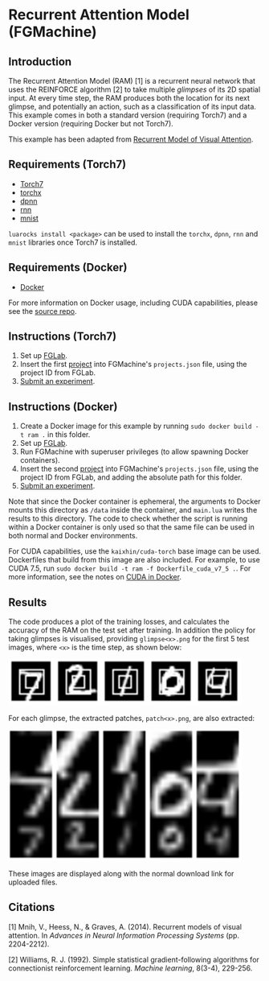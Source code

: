 # Recurrent Attention Model (FGMachine)

## Introduction

The Recurrent Attention Model (RAM) [1] is a recurrent neural network that uses the REINFORCE algorithm [2] to take multiple *glimpses* of its 2D spatial input. At every time step, the RAM produces both the location for its next glimpse, and potentially an action, such as a classification of its input data. This example comes in both a standard version (requiring Torch7) and a Docker version (requiring Docker but not Torch7).

This example has been adapted from [Recurrent Model of Visual Attention](http://torch.ch/blog/2015/09/21/rmva.html).

## Requirements (Torch7)

- [Torch7](http://torch.ch/)
- [torchx](https://github.com/nicholas-leonard/torchx)
- [dpnn](https://github.com/nicholas-leonard/dpnn)
- [rnn](https://github.com/Element-Research/rnn)
- [mnist](https://github.com/andresy/mnist)

`luarocks install <package>` can be used to install the `torchx`, `dpnn`, `rnn` and `mnist` libraries once Torch7 is installed.

## Requirements (Docker)

- [Docker](https://www.docker.com/)

For more information on Docker usage, including CUDA capabilities, please see the [source repo](https://github.com/Kaixhin/dockerfiles).

## Instructions (Torch7)

1. Set up [FGLab](https://github.com/Kaixhin/FGLab/blob/master/examples/Recurrent-Attention-Model).
1. Insert the first [project](project.json) into FGMachine's `projects.json` file, using the project ID from FGLab.
1. [Submit an experiment](https://github.com/Kaixhin/FGLab/blob/master/examples/Recurrent-Attention-Model).

## Instructions (Docker)

1. Create a Docker image for this example by running `sudo docker build -t ram .` in this folder.
1. Set up [FGLab](https://github.com/Kaixhin/FGLab/blob/master/examples/Recurrent-Attention-Model).
1. Run FGMachine with superuser privileges (to allow spawning Docker containers).
1. Insert the second [project](project.json) into FGMachine's `projects.json` file, using the project ID from FGLab, and adding the absolute path for this folder.
1. [Submit an experiment](https://github.com/Kaixhin/FGLab/blob/master/examples/Recurrent-Attention-Model).

Note that since the Docker container is ephemeral, the arguments to Docker mounts this directory as `/data` inside the container, and `main.lua` writes the results to this directory. The code to check whether the script is running within a Docker container is only used so that the same file can be used in both normal and Docker environments.

For CUDA capabilities, use the `kaixhin/cuda-torch` base image can be used. Dockerfiles that build from this image are also included. For example, to use CUDA 7.5, run `sudo docker build -t ram -f Dockerfile_cuda_v7_5 .`. For more information, see the notes on [CUDA in Docker](https://github.com/Kaixhin/dockerfiles#cuda).

## Results

The code produces a plot of the training losses, and calculates the accuracy of the RAM on the test set after training. In addition the policy for taking glimpses is visualised, providing `glimpse<x>.png` for the first 5 test images, where `<x>` is the time step, as shown below:

![glimpse1](glimpse1.png)

For each glimpse, the extracted patches, `patch<x>.png`, are also extracted:

![patch1](patch1.png)

These images are displayed along with the normal download link for uploaded files.

## Citations

[1] Mnih, V., Heess, N., & Graves, A. (2014). Recurrent models of visual attention. In *Advances in Neural Information Processing Systems* (pp. 2204-2212).

[2] Williams, R. J. (1992). Simple statistical gradient-following algorithms for connectionist reinforcement learning. *Machine learning*, 8(3-4), 229-256.
